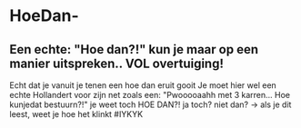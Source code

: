 # HoeDan-
## Een echte: "Hoe dan?!" kun je maar op een manier uitspreken.. VOL overtuiging!
Echt dat je vanuit je tenen een hoe dan eruit gooit
Je moet hier wel een echte Hollandert voor zijn
net zoals een:
"Pwooooaahh met 3 karren... Hoe kunjedat bestuurn?!"
je weet toch
HOE DAN?!
ja toch? niet dan? -> als je dit leest, weet je hoe het klinkt #IYKYK
